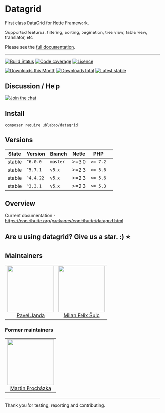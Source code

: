 # Datagrid

First class DataGrid for Nette Framework.

Supported features: filtering, sorting, pagination, tree view, table view, translator, etc

Please see the [full documentation](http://ublaboo.org/datagrid/).

-----

[![Build Status](https://img.shields.io/travis/contributte/datagrid.svg?style=flat-square)](https://travis-ci.org/contributte/datagrid)
[![Code coverage](https://img.shields.io/coveralls/contributte/datagrid.svg?style=flat-square)](https://coveralls.io/r/contributte/datagrid)
[![Licence](https://img.shields.io/packagist/l/ublaboo/datagrid.svg?style=flat-square)](https://packagist.org/packages/ublaboo/datagrid)

[![Downloads this Month](https://img.shields.io/packagist/dm/ublaboo/datagrid.svg?style=flat-square)](https://packagist.org/packages/ublaboo/datagrid)
[![Downloads total](https://img.shields.io/packagist/dt/ublaboo/datagrid.svg?style=flat-square)](https://packagist.org/packages/ublaboo/datagrid)
[![Latest stable](https://poser.pugx.org/ublaboo/datagrid/v/stable?format=flat-square)](https://packagist.org/packages/ublaboo/datagrid)

## Discussion / Help

[![Join the chat](https://img.shields.io/gitter/room/contributte/contributte.svg?style=flat-square)](http://bit.ly/ctteg)

## Install

```
composer require ublaboo/datagrid
```

## Versions

| State       | Version   | Branch   | Nette | PHP      |  |
|-------------|-----------|----------|-------|----------|--|
| stable      | `^6.0.0`  | `master` | >=3.0 | `>= 7.2` |  |
| stable      | `^5.7.1`  | `v5.x`   | >=2.3 | `>= 5.6` |  |
| stable      | `^4.4.22` | `v5.x`   | >=2.3 | `>= 5.6` |  |
| stable      | `^3.3.1`  | `v5.x`   | >=2.3 | `>= 5.3` |  |

## Overview

Current documentation - https://contributte.org/packages/contributte/datagrid.html.

## Are u using datagrid? Give us a star. :) ⭐️

## Maintainers

<table>
  <tbody>
    <tr>
      <td align="center">
        <a href="https://github.com/paveljanda">
            <img width="150" height="150" src="https://avatars0.githubusercontent.com/u/1488874?s=400&v=4">
        </a>
        </br>
        <a href="https://github.com/paveljanda">Pavel Janda</a>
      </td>
      <td align="center">
        <a href="https://github.com/f3l1x">
            <img width="150" height="150" src="https://avatars2.githubusercontent.com/u/538058?v=3&s=150">
        </a>
        </br>
        <a href="https://github.com/f3l1x">Milan Felix Šulc</a>
      </td>
    </tr>
  </tbody>
</table>

### Former maintainers

<table>
  <tbody>
    <tr>
      <td align="center">
        <a href="https://github.com/juniwalk">
            <img width="150" height="150" src="https://avatars0.githubusercontent.com/u/451918?s=400&v=4">
        </a>
        </br>
        <a href="https://github.com/juniwalk">Martin Procházka</a>
      </td>
    </tr>
  </tbody>
</table>

-----

Thank you for testing, reporting and contributing.
